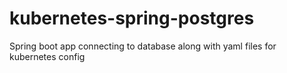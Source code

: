 # kubernetes-spring-postgres
Spring boot app connecting to database along with yaml files for kubernetes config

